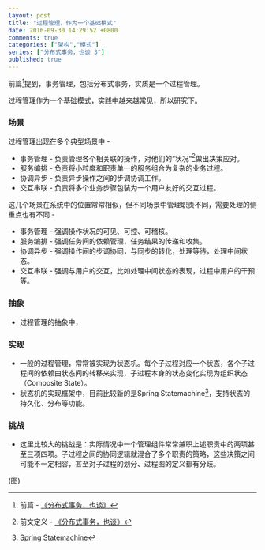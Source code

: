 ```yaml
---
layout: post
title: "过程管理，作为一个基础模式"
date: 2016-09-30 14:29:52 +0800
comments: true
categories: ["架构","模式"]
series: ["分布式事务，也谈 3"]
published: true
---
```



前篇[^2]提到，事务管理，包括分布式事务，实质是一个过程管理。

过程管理作为一个基础模式，实践中越来越常见，所以研究下。
<!--more-->

### 场景

过程管理出现在多个典型场景中 - 

- 事务管理 - 负责管理各个相关联的操作，对他们的“状况“[^1]做出决策应对。
- 服务编排 - 负责将小粒度和职责单一的服务组合为复杂的业务过程。
- 协调异步 - 负责异步操作之间的步调协调工作。
- 交互串联 - 负责将多个业务步骤包装为一个用户友好的交互过程。

这几个场景在系统中的位置常常相似，但不同场景中管理职责不同，需要处理的侧重点也有不同 - 

* 事务管理 - 强调操作状况的可见、可控、可稽核。
* 服务编排 - 强调任务间的依赖管理，任务结果的传递和收集。
* 协调异步 - 强调操作间的步调协同，与同步的转化，处理等待，处理中间状态。
* 交互串联 - 强调与用户的交互，比如处理中间状态的表现，过程中用户的干预等。

### 抽象

* 过程管理的抽象中，

### 实现

* 一般的过程管理，常常被实现为状态机。每个子过程对应一个状态，各个子过程间的依赖由状态间的转移来实现，子过程本身的状态变化实现为组织状态（Composite State）。
* 状态机的实现框架中，目前比较新的是Spring Statemachine[^3]，支持状态的持久化、分布等功能。


### 挑战

* 这里比较大的挑战是：实际情况中一个管理组件常常兼职上述职责中的两项甚至三项四项。子过程之间的协同逻辑就混合了多个职责的策略，这些决策之间可能不一定相容，甚至对子过程的划分、过程图的定义都有分歧。

(图)

[^1]: 前文定义 - [《分布式事务，也谈》](/blog/2016/09/19/transaction/)
[^2]: 前篇  - [《分布式事务，也谈》](/blog/2016/09/19/transaction/)
[^3]: [Spring Statemachine](http://projects.spring.io/spring-statemachine/)